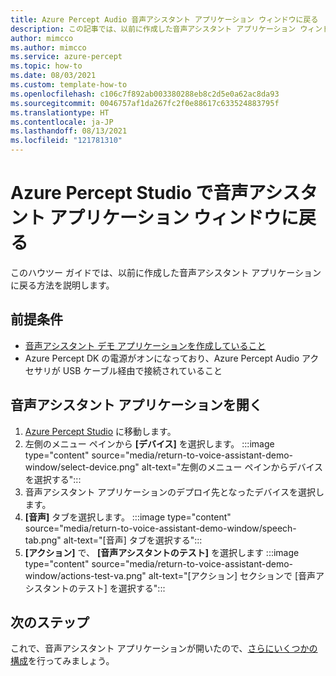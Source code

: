 ```yaml
---
title: Azure Percept Audio 音声アシスタント アプリケーション ウィンドウに戻る
description: この記事では、以前に作成した音声アシスタント アプリケーション ウィンドウに戻る方法について説明します。
author: mimcco
ms.author: mimcco
ms.service: azure-percept
ms.topic: how-to
ms.date: 08/03/2021
ms.custom: template-how-to
ms.openlocfilehash: c106c7f892ab003380288eb8c2d5e0a62ac8da93
ms.sourcegitcommit: 0046757af1da267fc2f0e88617c633524883795f
ms.translationtype: HT
ms.contentlocale: ja-JP
ms.lasthandoff: 08/13/2021
ms.locfileid: "121781310"
---
```

# <a name="return-to-your-voice-assistant-application-window-in-azure-percept-studio"></a>Azure Percept Studio で音声アシスタント アプリケーション ウィンドウに戻る

このハウツー ガイドでは、以前に作成した音声アシスタント アプリケーションに戻る方法を説明します。

## <a name="prerequisites"></a>前提条件

- [音声アシスタント デモ アプリケーションを作成していること](./tutorial-no-code-speech.md)
- Azure Percept DK の電源がオンになっており、Azure Percept Audio アクセサリが USB ケーブル経由で接続されていること

## <a name="open-your-voice-assistant-application"></a>音声アシスタント アプリケーションを開く
1. [Azure Percept Studio](https://portal.azure.com/#blade/AzureEdgeDevices/Main/overview) に移動します。
1. 左側のメニュー ペインから **[デバイス]** を選択します。
    :::image type="content" source="media/return-to-voice-assistant-demo-window/select-device.png" alt-text="左側のメニュー ペインからデバイスを選択する":::
1. 音声アシスタント アプリケーションのデプロイ先となったデバイスを選択します。
1. **[音声]** タブを選択します。 :::image type="content" source="media/return-to-voice-assistant-demo-window/speech-tab.png" alt-text="[音声] タブを選択する":::
1. **[アクション]** で、 **[音声アシスタントのテスト]** を選択します :::image type="content" source="media/return-to-voice-assistant-demo-window/actions-test-va.png" alt-text="[アクション] セクションで [音声アシスタントのテスト] を選択する":::

## <a name="next-steps"></a>次のステップ
これで、音声アシスタント アプリケーションが開いたので、[さらにいくつかの構成](./how-to-manage-voice-assistant.md)を行ってみましょう。

